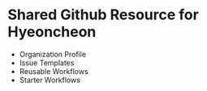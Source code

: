 # Shared Github Resource for Hyeoncheon

* Organization Profile
* Issue Templates
* Reusable Workflows
* Starter Workflows

